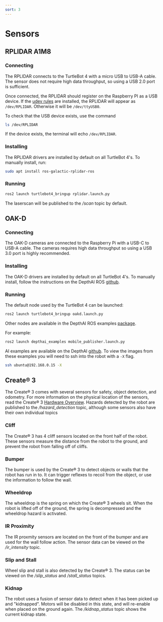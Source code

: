 ```yaml
---
sort: 3
---
```


# Sensors

## RPLIDAR A1M8

### Connecting

The RPLIDAR connects to the TurtleBot 4 with a micro USB to USB-A cable. The sensor does not require high data throughput, so using a USB 2.0 port is sufficient. 

Once connected, the RPLIDAR should register on the Raspberry PI as a USB device. If the [udev rules](https://github.com/turtlebot/turtlebot4-images/blob/galactic/turtlebot4_setup/udev/turtlebot4.rules) are installed, the RPLIDAR will appear as `/dev/RPLIDAR`. Otherwise it will be `/dev/ttyUSB0`.

To check that the USB device exists, use the command

```bash
ls /dev/RPLIDAR
```

If the device exists, the terminal will echo `/dev/RPLIDAR`.

### Installing

The RPLIDAR drivers are installed by default on all TurtleBot 4's. To manually install, run:

```bash
sudo apt install ros-galactic-rplidar-ros
```

### Running

```bash
ros2 launch turtlebot4_bringup rplidar.launch.py
```

The laserscan will be published to the */scan* topic by default.


## OAK-D

### Connecting

The OAK-D cameras are connected to the Raspberry Pi with a USB-C to USB-A cable. The cameras requires high data throughput so using a USB 3.0 port is highly recommended.

### Installing

The OAK-D drivers are installed by default on all TurtleBot 4's. To manually install, follow the instructions on the DepthAI ROS [github](https://github.com/luxonis/depthai-ros/tree/main#getting-started).

### Running

The default node used by the TurtleBot 4 can be launched:

```bash
ros2 launch turtlebot4_bringup oakd.launch.py
```

Other nodes are available in the DepthAI ROS examples [package](https://github.com/luxonis/depthai-ros-examples/tree/main/depthai_examples/launch).

For example:

```bash
ros2 launch depthai_examples mobile_publisher.launch.py
```

AI examples are available on the DepthAI [github](https://github.com/luxonis/depthai-python). To view the images from these examples you will need to ssh into the robot with a `-X` flag.

```bash
ssh ubuntu@192.168.0.15 -X
```

## Create® 3

The Create® 3 comes with several sensors for safety, object detection, and odometry. For more information on the physical location of the sensors, read the Create® 3 [Hardware Overview](https://iroboteducation.github.io/create3_docs/hw/overview/). Hazards detected by the robot are published to the */hazard_detection* topic, although some sensors also have their own individual topics

### Cliff

The Create® 3 has 4 cliff sensors located on the front half of the robot. These sensors measure the distance from the robot to the ground, and prevent the robot from falling off of cliffs.

### Bumper

The bumper is used by the Create® 3 to detect objects or walls that the robot has run in to. It can trigger reflexes to recoil from the object, or use the information to follow the wall.

### Wheeldrop

The wheeldrop is the spring on which the Create® 3 wheels sit. When the robot is lifted off of the ground, the spring is decompressed and the wheeldrop hazard is activated.

### IR Proximity

The IR proxmity sensors are located on the front of the bumper and are used for the wall follow action. The sensor data can be viewed on the */ir_intensity* topic.

### Slip and Stall

Wheel slip and stall is also detected by the Create® 3. The status can be viewed on the */slip_status* and */stall_status* topics.

### Kidnap

The robot uses a fusion of sensor data to detect when it has been picked up and "kidnapped". Motors will be disabled in this state, and will re-enable when placed on the ground again. The */kidnap_status* topic shows the current kidnap state.